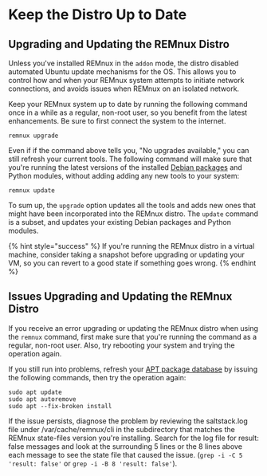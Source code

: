 # Keep the Distro Up to Date

## Upgrading and Updating the REMnux Distro <a id="upgrading-updating-remnux"></a>

Unless you've installed REMnux in the `addon` mode, the distro disabled automated Ubuntu update mechanisms for the OS. This allows you to control how and when your REMnux system attempts to initiate network connections, and avoids issues when REMnux on an isolated network.

Keep your REMnux system up to date by running the following command once in a while as a regular, non-root user, so you benefit from the latest enhancements. Be sure to first connect the system to the internet.

```text
remnux upgrade
```

Even if if the command above tells you, "No upgrades available," you can still refresh your current tools. The following command will make sure that you're running the latest versions of the installed [Debian packages](../behind-the-scenes/technologies/debian-packages.md) and Python modules, without adding adding any new tools to your system:

```text
remnux update
```

To sum up, the `upgrade` option updates all the tools and adds new ones that might have been incorporated into the REMnux distro. The `update` command is a subset, and updates your existing Debian packages and Python modules.

{% hint style="success" %}
If you're running the REMnux distro in a virtual machine, consider taking a snapshot before upgrading or updating your VM, so you can revert to a good state if something goes wrong.
{% endhint %}

## Issues Upgrading and Updating the REMnux Distro <a id="issues-upgrading-updating-remnux"></a>

If you receive an error upgrading or updating the REMnux distro when using the `remnux` command, first make sure that you're running the command as a regular, non-root user. Also, try rebooting your system and trying the operation again.

If you still run into problems, refresh your [APT package database](../behind-the-scenes/technologies/debian-packages.md)  by issuing the following commands, then try the operation again:

```text
sudo apt update
sudo apt autoremove
sudo apt --fix-broken install
```

If the issue persists, diagnose the problem by reviewing the saltstack.log file under /var/cache/remnux/cli in the subdirectory that matches the REMnux state-files version you're installing. Search for the log file for result: false messages and look at the surrounding 5 lines or the 8 lines above each message to see the state file that caused the issue. \(`grep -i -C 5 'result: false'` or `grep -i -B 8 'result: false'`\).

##  <a id="run-in-containers"></a>

